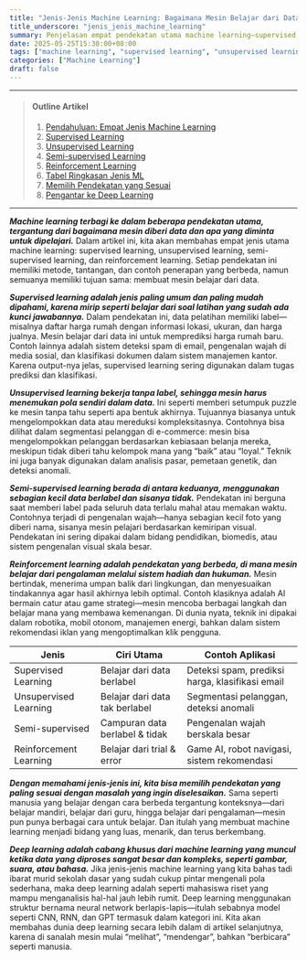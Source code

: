 ```yaml
---
title: "Jenis-Jenis Machine Learning: Bagaimana Mesin Belajar dari Data"
title_underscore: "jenis_jenis_machine_learning"
summary: Penjelasan empat pendekatan utama machine learning—supervised, unsupervised, semi-supervised, dan reinforcement learning—beserta contoh aplikasinya. Panduan memilih metode yang sesuai dengan kebutuhan data dan masalah.
date: 2025-05-25T15:30:00+08:00
tags: ["machine learning", "supervised learning", "unsupervised learning", "reinforcement learning", "pemula"]
categories: ["Machine Learning"]
draft: false
---
```


---
> #### Outline Artikel
> 1. [Pendahuluan: Empat Jenis Machine Learning](#pendahuluan)
> 2. [Supervised Learning](#supervised)
> 3. [Unsupervised Learning](#unsupervised)
> 4. [Semi-supervised Learning](#semi-supervised)
> 5. [Reinforcement Learning](#reinforcement)
> 6. [Tabel Ringkasan Jenis ML](#tabel-jenis)
> 7. [Memilih Pendekatan yang Sesuai](#pemilihan-pendekatan)
> 8. [Pengantar ke Deep Learning](#pengantar-dl)
---

<span id="pendahuluan"></span>

***Machine learning terbagi ke dalam beberapa pendekatan utama, tergantung dari bagaimana mesin diberi data dan apa yang diminta untuk dipelajari.*** Dalam artikel ini, kita akan membahas empat jenis utama machine learning: supervised learning, unsupervised learning, semi-supervised learning, dan reinforcement learning. Setiap pendekatan ini memiliki metode, tantangan, dan contoh penerapan yang berbeda, namun semuanya memiliki tujuan sama: membuat mesin belajar dari data.

<span id="supervised"></span>

***Supervised learning adalah jenis paling umum dan paling mudah dipahami, karena mirip seperti belajar dari soal latihan yang sudah ada kunci jawabannya.*** Dalam pendekatan ini, data pelatihan memiliki label—misalnya daftar harga rumah dengan informasi lokasi, ukuran, dan harga jualnya. Mesin belajar dari data ini untuk memprediksi harga rumah baru. Contoh lainnya adalah sistem deteksi spam di email, pengenalan wajah di media sosial, dan klasifikasi dokumen dalam sistem manajemen kantor. Karena output-nya jelas, supervised learning sering digunakan dalam tugas prediksi dan klasifikasi.

<span id="unsupervised"></span>

***Unsupervised learning bekerja tanpa label, sehingga mesin harus menemukan pola sendiri dalam data.*** Ini seperti memberi setumpuk puzzle ke mesin tanpa tahu seperti apa bentuk akhirnya. Tujuannya biasanya untuk mengelompokkan data atau mereduksi kompleksitasnya. Contohnya bisa dilihat dalam segmentasi pelanggan di e-commerce: mesin bisa mengelompokkan pelanggan berdasarkan kebiasaan belanja mereka, meskipun tidak diberi tahu kelompok mana yang “baik” atau “loyal.” Teknik ini juga banyak digunakan dalam analisis pasar, pemetaan genetik, dan deteksi anomali.

<span id="semi-supervised"></span>

***Semi-supervised learning berada di antara keduanya, menggunakan sebagian kecil data berlabel dan sisanya tidak.*** Pendekatan ini berguna saat memberi label pada seluruh data terlalu mahal atau memakan waktu. Contohnya terjadi di pengenalan wajah—hanya sebagian kecil foto yang diberi nama, sisanya mesin pelajari berdasarkan kemiripan visual. Pendekatan ini sering dipakai dalam bidang pendidikan, biomedis, atau sistem pengenalan visual skala besar.

<span id="reinforcement"></span>

***Reinforcement learning adalah pendekatan yang berbeda, di mana mesin belajar dari pengalaman melalui sistem hadiah dan hukuman.*** Mesin bertindak, menerima umpan balik dari lingkungan, dan menyesuaikan tindakannya agar hasil akhirnya lebih optimal. Contoh klasiknya adalah AI bermain catur atau game strategi—mesin mencoba berbagai langkah dan belajar mana yang membawa kemenangan. Di dunia nyata, teknik ini dipakai dalam robotika, mobil otonom, manajemen energi, bahkan dalam sistem rekomendasi iklan yang mengoptimalkan klik pengguna.

<span id="tabel-jenis"></span>

| Jenis                | Ciri Utama                        | Contoh Aplikasi                                  |
|----------------------|-----------------------------------|--------------------------------------------------|
| Supervised Learning  | Belajar dari data berlabel        | Deteksi spam, prediksi harga, klasifikasi email |
| Unsupervised Learning| Belajar dari data tak berlabel    | Segmentasi pelanggan, deteksi anomali           |
| Semi-supervised      | Campuran data berlabel & tidak    | Pengenalan wajah berskala besar                 |
| Reinforcement Learning| Belajar dari trial & error       | Game AI, robot navigasi, sistem rekomendasi     |

<span id="pemilihan-pendekatan"></span>

***Dengan memahami jenis-jenis ini, kita bisa memilih pendekatan yang paling sesuai dengan masalah yang ingin diselesaikan.*** Sama seperti manusia yang belajar dengan cara berbeda tergantung konteksnya—dari belajar mandiri, belajar dari guru, hingga belajar dari pengalaman—mesin pun punya berbagai cara untuk belajar. Dan itulah yang membuat machine learning menjadi bidang yang luas, menarik, dan terus berkembang.

<span id="pengantar-dl"></span>

***Deep learning adalah cabang khusus dari machine learning yang muncul ketika data yang diproses sangat besar dan kompleks, seperti gambar, suara, atau bahasa.*** Jika jenis-jenis machine learning yang kita bahas tadi ibarat murid sekolah dasar yang sudah cukup pintar mengenali pola sederhana, maka deep learning adalah seperti mahasiswa riset yang mampu menganalisis hal-hal jauh lebih rumit. Deep learning menggunakan struktur bernama neural network berlapis-lapis—itulah sebabnya model seperti CNN, RNN, dan GPT termasuk dalam kategori ini. Kita akan membahas dunia deep learning secara lebih dalam di artikel selanjutnya, karena di sanalah mesin mulai “melihat”, “mendengar”, bahkan “berbicara” seperti manusia.

